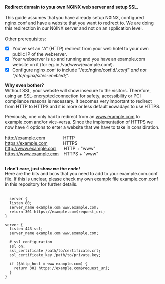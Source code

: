 <b>Redirect domain to your own NGINX web server and setup SSL.</b>
<br><br>
This guide assumes that you have already setup NGINX, configured nginx.conf and have a website that you want to redirect to. We are doing this redirection in our NGINX server and not on an application level.
<br><br>
Other prerequisites:<br>
- [x] You've set an "A" (HTTP) redirect from your web hotel to your own public IP of the webserver.
- [x] Your webserver is up and running and you have an example.com website on it (for eg. in /var/www/example.com/).
- [x] Configure nginx.conf to include "/etc/nginx/conf.d/*.conf" and not "/etc/nginx/sites-enabled*;".

<b>Why even bother?</b><br>
Without SSL, your website will show insecure to the visitors. Therefore, using an SSL-encrypted connection for safety, accessibility or PCI compliance reasons is necessary. It becomes very important to redirect from HTTP to HTTPS and it is more or less default nowadays to use HTTPS.<br>
<br>
Previously, one only had to redirect from an www.example.com to example.com and/or vice-versa. Since the implementation of HTTPS we now have 4 options to enter a website that we have to take in considiration.<br>
<br>
http://example.com &nbsp;&nbsp;&nbsp;&nbsp;&nbsp;&nbsp;&nbsp;&nbsp;&nbsp;&nbsp;&nbsp;&nbsp;&nbsp;&nbsp;HTTP<br>
https://example.com &nbsp;&nbsp;&nbsp;&nbsp;&nbsp;&nbsp;&nbsp;&nbsp;&nbsp;&nbsp;&nbsp;&nbsp;HTTPS<br>
http://www.example.com &nbsp;&nbsp;&nbsp;&nbsp;&nbsp;HTTP + "www"<br>
https://www.example.com &nbsp;&nbsp;&nbsp;HTTPS + "www"<br><br>



<b>I don't care, just show me the code!</b><br>
Here are the bits and bops that you need to add to your example.com.conf file. If this is unclear, please check my own example file example.com.conf in this repository for further details. <br>
<br>
```
  server {
  listen 80;
  server_name example.com www.example.com;
  return 301 https://example.com$request_uri;
}

server {
  listen 443 ssl;
  server_name example.com www.example.com;

  # ssl configuration
  ssl on;
  ssl_certificate /path/to/certificate.crt;
  ssl_certificate_key /path/to/private.key;

  if ($http_host = www.example.com) {
    return 301 https://example.com$request_uri;
  }
}
```
